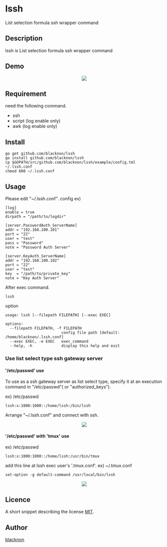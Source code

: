 lssh
====

List selection formula ssh wrapper command

## Description

lssh is List selection formula ssh wrapper command

## Demo

<p align="center">
<img src="./example/lssh.gif" />
</p>

## Requirement

need the following command.

- ssh
- script (log enable only)
- awk (log enable only)

## Install

    go get github.com/blacknon/lssh
    go install github.com/blacknon/lssh
    cp $GOPATH/src/github.com/blacknon/lssh/example/config.tml ~/.lssh.conf
    chmod 600 ~/.lssh.conf

## Usage

Please edit "~/.lssh.conf".
config ex)

	[log]
	enable = true
	dirpath = "/path/to/logdir"

	[server.PasswordAuth_ServerName]
	addr = "192.168.100.101"
	port = "22"
	user = "test"
	pass = "Password"
	note = "Password Auth Server"

	[server.KeyAuth_ServerName]
	addr = "192.168.100.102"
	port = "22"
	user = "test"
	key  = "/path/to/private_key"
	note = "Key Auth Server"


After exec command.

    lssh


option

    usage: lssh [--filepath FILEPATH] [--exec EXEC]

	options:
	  --filepath FILEPATH, -f FILEPATH
	                         config file path [default: /home/blacknon/.lssh.conf]
	  --exec EXEC, -e EXEC   exec_command
	  --help, -h             display this help and exit


### Use list select type ssh gateway server

#### '/etc/passwd' use

To use as a ssh gateway server as list select type, specify it at an execution command in "/etc/passwd"( or "authorized_keys").

ex) /etc/passwd

    lssh:x:1000:1000::/home/lssh:/bin/lssh

Arrange "~/.lssh.conf" and connect with ssh.

<p align="center">
<img src="./example/lssh_withpasswd.gif" />
</p>


#### '/etc/passwd' with 'tmux' use

ex) /etc/passwd

    lssh:x:1000:1000::/home/lssh:/usr/bin/tmux

add this line at lssh exec user's '.tmux.conf'.
ex) ~/.tmux.conf

    set-option -g default-command /usr/local/bin/lssh

<p align="center">
<img src="./example/lssh_withtmux.gif" />
</p>

## Licence

A short snippet describing the license [MIT](https://github.com/blacknon/lssh/blob/master/LICENSE.md).

## Author

[blacknon](https://github.com/blacknon)
